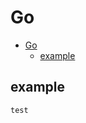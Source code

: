 # Go
<!--ts-->
   * [Go](#go)
      * [example](#example)

<!-- Added by: morelly_t1, at: Wed 23 Dec 2020 02:16:15 PM CET -->

<!--te-->
## example
```go
test
```